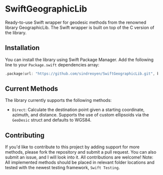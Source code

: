 # SwiftGeographicLib
Ready-to-use Swift wrapper for geodesic methods from the renowned library GeographicLib. The Swift wrapper is built on top of the C version of the library.
 
## Installation
You can install the library using Swift Package Manager. Add the following line to your `Package.swift` dependencies array:

```swift
.package(url: "https://github.com/sindreoyen/SwiftGeographicLib.git", branch: "main")
```

## Current Methods
The library currently supports the following methods:
- `Direct`: Calculate the destination point given a starting coordinate, azimuth, and distance. Supports the use of custom ellipsoids via the `GeoDesic` struct and defaults to WGS84.
 
## Contributing
If you'd like to contribute to this project by adding support for more methods, please fork the repository and submit a pull request. You can also submit an issue, and I will look into it. All contributions are welcome! Note: All implemented methods should be placed in relevant folder locations and tested with the newest testing framework, `Swift Testing`.
